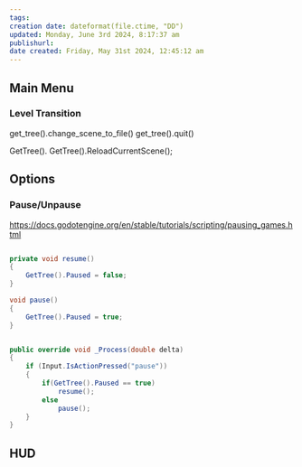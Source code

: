 ```yaml
---
tags: 
creation date: dateformat(file.ctime, "DD")
updated: Monday, June 3rd 2024, 8:17:37 am
publishurl:
date created: Friday, May 31st 2024, 12:45:12 am
---
```


## Main Menu

### Level Transition

get_tree().change_scene_to_file()
get_tree().quit()

GetTree().
GetTree().ReloadCurrentScene();


## Options

### Pause/Unpause
https://docs.godotengine.org/en/stable/tutorials/scripting/pausing_games.html

```c#

private void resume()
{
	GetTree().Paused = false;
}

void pause()
{
	GetTree().Paused = true;
}


public override void _Process(double delta)
{
	if (Input.IsActionPressed("pause"))
	{
		if(GetTree().Paused == true)
			resume();			
		else
			pause();
	}
}
```
## HUD



